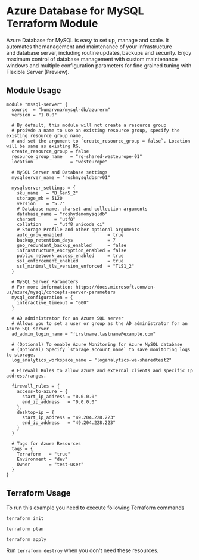 # Azure Database for MySQL Terraform Module

Azure Database for MySQL is easy to set up, manage and scale. It automates the management and maintenance of your infrastructure and database server, including routine updates, backups and security. Enjoy maximum control of database management with custom maintenance windows and multiple configuration parameters for fine grained tuning with Flexible Server (Preview).

## Module Usage

```hcl
module "mssql-server" {
  source  = "kumarvna/mysql-db/azurerm"
  version = "1.0.0"

  # By default, this module will not create a resource group
  # proivde a name to use an existing resource group, specify the existing resource group name,
  # and set the argument to `create_resource_group = false`. Location will be same as existing RG.
  create_resource_group = false
  resource_group_name   = "rg-shared-westeurope-01"
  location              = "westeurope"

  # MySQL Server and Database settings
  mysqlserver_name = "roshmysqldbsrv01"

  mysqlserver_settings = {
    sku_name   = "B_Gen5_2"
    storage_mb = 5120
    version    = "5.7"
    # Database name, charset and collection arguments  
    database_name = "roshydemomysqldb"
    charset       = "utf8"
    collation     = "utf8_unicode_ci"
    # Storage Profile and other optional arguments
    auto_grow_enabled                 = true
    backup_retention_days             = 7
    geo_redundant_backup_enabled      = false
    infrastructure_encryption_enabled = false
    public_network_access_enabled     = true
    ssl_enforcement_enabled           = true
    ssl_minimal_tls_version_enforced  = "TLS1_2"
  }

  # MySQL Server Parameters
  # For more information: https://docs.microsoft.com/en-us/azure/mysql/concepts-server-parameters
  mysql_configuration = {
    interactive_timeout = "600"
  }

  # AD administrator for an Azure SQL server
  # Allows you to set a user or group as the AD administrator for an Azure SQL server
  ad_admin_login_name = "firstname.lastname@example.com"

  # (Optional) To enable Azure Monitoring for Azure MySQL database
  # (Optional) Specify `storage_account_name` to save monitoring logs to storage. 
  log_analytics_workspace_name = "loganalytics-we-sharedtest2"

  # Firewall Rules to allow azure and external clients and specific Ip address/ranges. 

  firewall_rules = {
    access-to-azure = {
      start_ip_address = "0.0.0.0"
      end_ip_address   = "0.0.0.0"
    },
    desktop-ip = {
      start_ip_address = "49.204.228.223"
      end_ip_address   = "49.204.228.223"
    }
  }

  # Tags for Azure Resources
  tags = {
    Terraform   = "true"
    Environment = "dev"
    Owner       = "test-user"
  }
}
```

## Terraform Usage

To run this example you need to execute following Terraform commands

```hcl
terraform init

terraform plan

terraform apply
```

Run `terraform destroy` when you don't need these resources.
